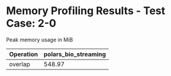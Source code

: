# Memory Profiling Results - Test Case: 2-0

Peak memory usage in MiB

| Operation | polars_bio_streaming |
|-----------|---|
| overlap | 548.97 |
